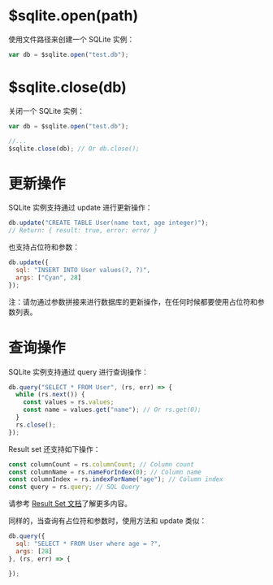 # $sqlite.open(path)

使用文件路径来创建一个 SQLite 实例：

```js
var db = $sqlite.open("test.db");
```

# $sqlite.close(db)

关闭一个 SQLite 实例：

```js
var db = $sqlite.open("test.db");

//...
$sqlite.close(db); // Or db.close();
```

# 更新操作

SQLite 实例支持通过 update 进行更新操作：

```js
db.update("CREATE TABLE User(name text, age integer)");
// Return: { result: true, error: error }
```

也支持占位符和参数：

```js
db.update({
  sql: "INSERT INTO User values(?, ?)",
  args: ["Cyan", 28]
});
```

注：请勿通过参数拼接来进行数据库的更新操作，在任何时候都要使用占位符和参数列表。

# 查询操作

SQLite 实例支持通过 query 进行查询操作：

```js
db.query("SELECT * FROM User", (rs, err) => {
  while (rs.next()) {
    const values = rs.values;
    const name = values.get("name"); // Or rs.get(0);
  }
  rs.close();
});
```

Result set 还支持如下操作：

```js
const columnCount = rs.columnCount; // Column count
const columnName = rs.nameForIndex(0); // Column name
const columnIndex = rs.indexForName("age"); // Column index
const query = rs.query; // SQL Query
```

请参考 [Result Set 文档](object/result-set.md)了解更多内容。

同样的，当查询有占位符和参数时，使用方法和 update 类似：

```js
db.query({
  sql: "SELECT * FROM User where age = ?",
  args: [28]
}, (rs, err) => {

});
```
